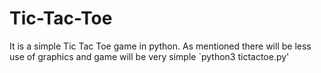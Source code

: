 # Tic-Tac-Toe
  It is a simple Tic Tac Toe game in python.
  As mentioned there will be less use of graphics and game will be very simple 
`python3 tictactoe.py'
